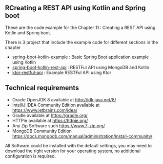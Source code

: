 ## RCreating a REST API using Kotlin and Spring boot

These are the code example for the Chapter 11 : Creating a REST API using Kotlin and Spring boot.

There is 3 project that include the example code for different sections in the chapter

- [spring-boot-kotlin-example](spring-boot-kotlin-example) : Basic Spring Boot application example using Kotlin
- [spring-boot-kotlin-rest-api](spring-boot-kotlin-rest-api) : RESTFul API using MongoDB and Kotlin
- [ktor-restful-api](ktor-restful-api) : Example RESTFul API using Ktor


## Technical requirements

- Oracle OpenJDK 8 available at http://jdk.java.net/8/
- IntelliJ IDEA Community Edition available at https://www.jetbrains.com/idea/
- Gradle available at https://gradle.org/
- HTTPie available at https://httpie.org/
- Any Zip Software such https://www.7-zip.org/﻿
- MongoDB Community Edition https://docs.mongodb.com/manual/administration/install-community/

All Software could be installed with the default settings, you may need to download the right version for your operating system, no additional configuration is required.
